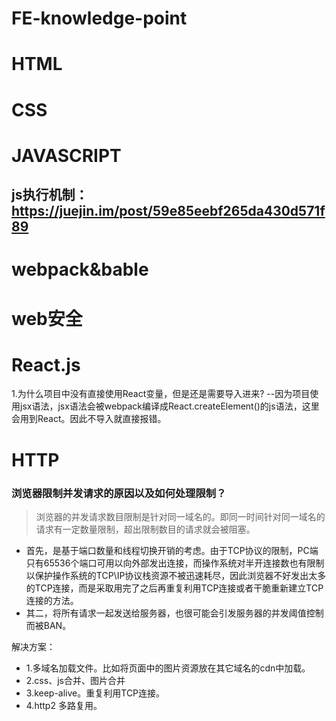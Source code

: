 # FE-knowledge-point
# HTML


# CSS

# JAVASCRIPT
## js执行机制：https://juejin.im/post/59e85eebf265da430d571f89

# webpack&bable

# web安全

# React.js

1.为什么项目中没有直接使用React变量，但是还是需要导入进来?
  --因为项目使用jsx语法，jsx语法会被webpack编译成React.createElement()的js语法，这里会用到React。因此不导入就直接报错。

# HTTP
### 浏览器限制并发请求的原因以及如何处理限制？

> 浏览器的并发请求数目限制是针对同一域名的。即同一时间针对同一域名的请求有一定数量限制，超出限制数目的请求就会被阻塞。
- 首先，是基于端口数量和线程切换开销的考虑。由于TCP协议的限制，PC端只有65536个端口可用以向外部发出连接，而操作系统对半开连接数也有限制以保护操作系统的TCP\IP协议栈资源不被迅速耗尽，因此浏览器不好发出太多的TCP连接，而是采取用完了之后再重复利用TCP连接或者干脆重新建立TCP连接的方法。
- 其二，将所有请求一起发送给服务器，也很可能会引发服务器的并发阈值控制而被BAN。

解决方案：
- 1.多域名加载文件。比如将页面中的图片资源放在其它域名的cdn中加载。
- 2.css、js合并、图片合并
- 3.keep-alive。重复利用TCP连接。
- 4.http2 多路复用。

        